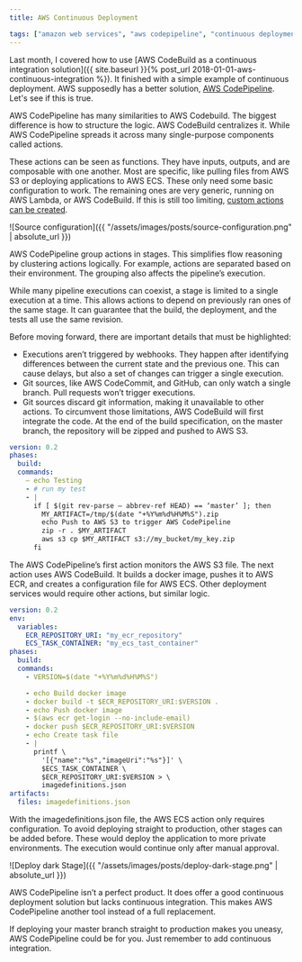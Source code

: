 ```yaml
---
title: AWS Continuous Deployment

tags: ["amazon web services", "aws codepipeline", "continuous deployment"]
---
```


Last month, I covered how to use [AWS CodeBuild as a continuous integration solution]({{ site.baseurl }}{% post_url 2018-01-01-aws-continuous-integration %}). It finished with a simple example of continuous deployment. AWS supposedly has a better solution, [AWS CodePipeline](https://aws.amazon.com/codepipeline/). Let's see if this is true.

AWS CodePipeline has many similarities to AWS Codebuild. The biggest difference is how to structure the logic. AWS CodeBuild centralizes it. While AWS CodePipeline spreads it across many single-purpose components called actions.

These actions can be seen as functions. They have inputs, outputs, and are composable with one another. Most are specific, like pulling files from AWS S3 or deploying applications to AWS ECS. These only need some basic configuration to work. The remaining ones are very generic, running on AWS Lambda, or AWS CodeBuild. If this is still too limiting, [custom actions can be created](https://docs.aws.amazon.com/codepipeline/latest/userguide/actions-create-custom-action.html).

![Source configuration]({{ "/assets/images/posts/source-configuration.png" | absolute_url }})

AWS CodePipeline group actions in stages. This simplifies flow reasoning by clustering actions logically. For example, actions are separated based on their environment. The grouping also affects the pipeline’s execution.

While many pipeline executions can coexist, a stage is limited to a single execution at a time. This allows actions to depend on previously ran ones of the same stage. It can guarantee that the build, the deployment, and the tests all use the same revision.

Before moving forward, there are important details that must be highlighted:
- Executions aren’t triggered by webhooks. They happen after identifying differences between the current state and the previous one. This can cause delays, but also a set of changes can trigger a single execution.
- Git sources, like AWS CodeCommit, and GitHub, can only watch a single branch. Pull requests won’t trigger executions.
- Git sources discard git information, making it unavailable to other actions.
To circumvent those limitations, AWS CodeBuild will first integrate the code. At the end of the build specification, on the master branch, the repository will be zipped and pushed to AWS S3.

```yaml
version: 0.2
phases:
  build:
  commands:
    — echo Testing
    - # run my test
    - |
      if [ $(git rev-parse — abbrev-ref HEAD) == ‘master’ ]; then
        MY_ARTIFACT=/tmp/$(date "+%Y%m%d%H%M%S").zip
        echo Push to AWS S3 to trigger AWS CodePipeline
        zip -r . $MY_ARTIFACT
        aws s3 cp $MY_ARTIFACT s3://my_bucket/my_key.zip
      fi
```

The AWS CodePipeline’s first action monitors the AWS S3 file. The next action uses AWS CodeBuild. It builds a docker image, pushes it to AWS ECR, and creates a configuration file for AWS ECS. Other deployment services would require other actions, but similar logic.

```yaml
version: 0.2
env:
  variables:
    ECR_REPOSITORY_URI: "my_ecr_repository"
    ECS_TASK_CONTAINER: "my_ecs_tast_container"
phases:
  build:
  commands:
    - VERSION=$(date "+%Y%m%d%H%M%S")

    - echo Build docker image
    - docker build -t $ECR_REPOSITORY_URI:$VERSION .
    - echo Push docker image
    - $(aws ecr get-login --no-include-email)
    - docker push $ECR_REPOSITORY_URI:$VERSION
    - echo Create task file
    - |
      printf \
        '[{"name":"%s","imageUri":"%s"}]' \
        $ECS_TASK_CONTAINER \
        $ECR_REPOSITORY_URI:$VERSION > \
        imagedefinitions.json
artifacts:
  files: imagedefinitions.json
```

With the imagedefinitions.json file, the AWS ECS action only requires configuration.
To avoid deploying straight to production, other stages can be added before. These would deploy the application to more private environments. The execution would continue only after manual approval.

![Deploy dark Stage]({{ "/assets/images/posts/deploy-dark-stage.png" | absolute_url }})

AWS CodePipeline isn’t a perfect product. It does offer a good continuous deployment solution but lacks continuous integration. This makes AWS CodePipeline another tool instead of a full replacement.

If deploying your master branch straight to production makes you uneasy, AWS CodePipeline could be for you. Just remember to add continuous integration.
